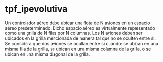 # tpf_ipevolutiva

Un controlador aéreo debe ubicar una flota de N aviones en un espacio aéreo predeterminado.
Dicho espacio aéreo es virtualmente representado como una grilla de N filas por N columnas. Los
N aviones deben ser ubicados en la grilla mencionada de manera tal que no se oculten entre si. Se
considera que dos aviones se ocultan entre si cuando: se ubican en una misma fila de la grilla, se
ubican en una misma columna de la grilla, o se ubican en una misma diagonal de la grilla.
